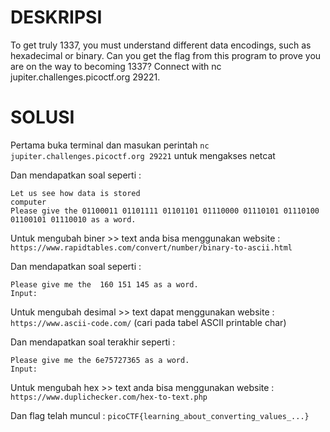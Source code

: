 # DESKRIPSI

To get truly 1337, you must understand different data encodings, such as hexadecimal or binary. Can you get the flag from this program to prove you are on the way to becoming 1337? Connect with nc jupiter.challenges.picoctf.org 29221.

# SOLUSI

Pertama buka terminal dan masukan perintah ```nc jupiter.challenges.picoctf.org 29221``` untuk mengakses netcat

Dan mendapatkan soal seperti :
```
Let us see how data is stored
computer
Please give the 01100011 01101111 01101101 01110000 01110101 01110100 01100101 01110010 as a word.
```
Untuk mengubah biner >> text anda bisa menggunakan website : ```https://www.rapidtables.com/convert/number/binary-to-ascii.html```

Dan mendapatkan soal seperti :
```
Please give me the  160 151 145 as a word.
Input:
```
Untuk mengubah desimal >> text dapat menggunakan website : ```https://www.ascii-code.com/``` (cari pada tabel ASCII printable char)

Dan mendapatkan soal terakhir seperti :
```
Please give me the 6e75727365 as a word.
Input:
```
Untuk mengubah hex >> text anda bisa menggunakan website : ```https://www.duplichecker.com/hex-to-text.php```

Dan flag telah muncul : ```picoCTF{learning_about_converting_values_...}```
